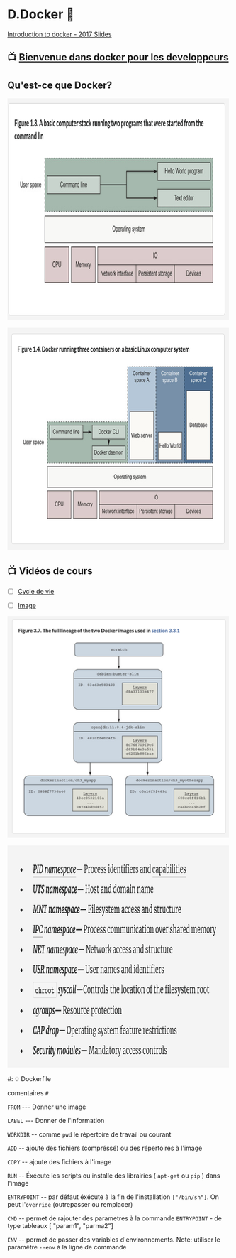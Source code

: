 # D.Docker :whale:


[Introduction to docker - 2017 Slides](https://www.slideshare.net/Docker/introduction-to-docker-2017)


## :tv: [Bienvenue dans docker pour les developpeurs](https://www.linkedin.com/learning/docker-pour-les-developpeurs/bienvenue-dans-docker-pour-les-developpeurs?u=56968449)

## Qu'est-ce que Docker?

<img src="images/Docker-In-Action_Figure-1.3.png" width=500 height=500 ></img>

<img src="images/Docker-In-Action_Figure-1.4.png" width=500 height=500 ></img>


## :tv: Vidéos de cours

- [ ] [Cycle de vie](https://www.linkedin.com/learning/decouvrir-docker/decouvrir-le-cycle-de-vie-d-un-conteneur?u=56968449)

- [ ] [Image](https://www.linkedin.com/learning/decouvrir-docker/comprendre-les-couches-d-une-image?u=56968449)

<img src="images/Docker-In-Action_Images.png" width=500 height=500 ></img>


<img src="images/Docker-In-Action_Features.png" width=500 height=500 ></img>




#: :bulb: Dockerfile

comentaires `#`

`FROM` --- Donner une image

`LABEL` --- Donner de l'information

`WORKDIR` -- comme `pwd` le répertoire de travail ou courant 

`ADD` -- ajoute des fichiers (compréssé) ou des répertoires à l'image

`COPY` -- ajoute des fichiers à l'image

`RUN` -- Éxécute les scripts ou installe des librairies ( `apt-get` ou `pip` ) dans l'image

`ENTRYPOINT` -- par défaut éxécute à la fin de l'installation `["/bin/sh"]`. On peut l'`override` (outrepasser ou remplacer)

`CMD` -- permet de rajouter des parametres à la commande `ENTRYPOINT` - de type tableaux [ "param1", "parma2"] 

`ENV` -- permet de passer des variables d'environnements. Note: utiliser le paramêtre `--env` à la ligne de commande 
